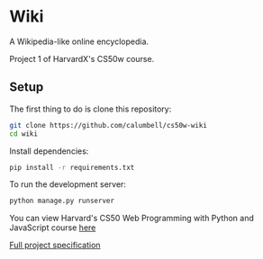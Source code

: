 # Wiki
A Wikipedia-like online encyclopedia.

Project 1 of HarvardX's CS50w course.

## Setup

The first thing to do is clone this repository:

```bash
git clone https://github.com/calumbell/cs50w-wiki
cd wiki
```

Install dependencies:
```bash
pip install -r requirements.txt
```

To run the development server:
```bash
python manage.py runserver
```


You can view Harvard's CS50 Web Programming with Python and JavaScript course [here](https://courses.edx.org/courses/course-v1:HarvardX+CS50W+Web/course/)

[Full project specification](https://cs50.harvard.edu/web/2020/projects/1/wiki/)
